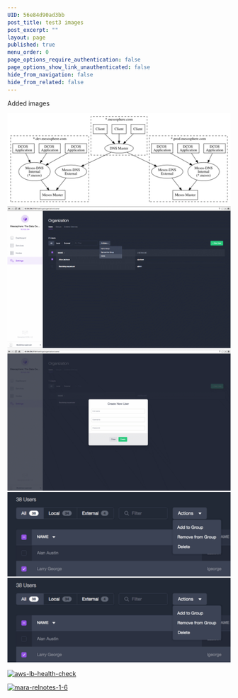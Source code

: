 ```yaml
---
UID: 56e84d90ad3bb
post_title: test3 images
post_excerpt: ""
layout: page
published: true
menu_order: 0
page_options_require_authentication: false
page_options_show_link_unauthenticated: false
hide_from_navigation: false
hide_from_related: false
---
```

Added images

![Alt text][1] ![Alt text][2] ![Alt text][3] ![Alt text][4] ![enable][4]

<a href="https://dev-mesosphere-documentation.pantheon.io/wp-content/uploads/2015/12/aws-lb-health-check.png" rel="attachment wp-att-3013"><img src="https://dev-mesosphere-documentation.pantheon.io/wp-content/uploads/2015/12/aws-lb-health-check.png" alt="aws-lb-health-check" width="615" height="199" class="alignnone size-full wp-image-3013" /></a>

<a href="https://dev-mesosphere-documentation.pantheon.io/wp-content/uploads/2016/03/mara-relnotes-1-6.png" rel="attachment wp-att-3925"><img src="https://dev-mesosphere-documentation.pantheon.io/wp-content/uploads/2016/03/mara-relnotes-1-6-150x150.png" alt="mara-relnotes-1-6" width="150" height="150" class="alignnone size-thumbnail wp-image-3925" /></a>

 [1]: /assets/images/tutorial-cust-domain.png
 [2]: /assets/images/auth-enable-delete-user.gif
 [3]: /assets/images/auth-enable-add-user2.gif
 [4]: /assets/images/auth-enable-modify.png